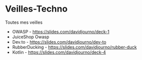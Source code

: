 # Veilles-Techno
Toutes mes veilles 

- OWASP - https://slides.com/davidjourno/deck-1
- JuiceShop Owasp 
- Dev.to - https://slides.com/davidjourno/dev-to
- RubberDucking - https://slides.com/davidjourno/rubber-duck
- Kotlin - https://slides.com/davidjourno/deck-4
